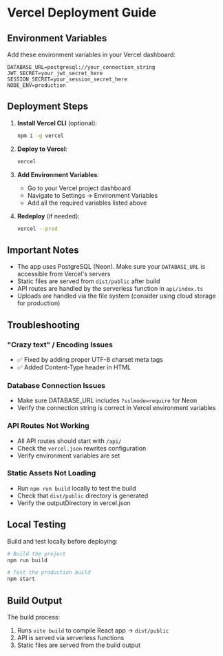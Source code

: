 # Vercel Deployment Guide

## Environment Variables

Add these environment variables in your Vercel dashboard:

```
DATABASE_URL=postgresql://your_connection_string
JWT_SECRET=your_jwt_secret_here
SESSION_SECRET=your_session_secret_here
NODE_ENV=production
```

## Deployment Steps

1. **Install Vercel CLI** (optional):
   ```bash
   npm i -g vercel
   ```

2. **Deploy to Vercel**:
   ```bash
   vercel
   ```

3. **Add Environment Variables**:
   - Go to your Vercel project dashboard
   - Navigate to Settings → Environment Variables
   - Add all the required variables listed above

4. **Redeploy** (if needed):
   ```bash
   vercel --prod
   ```

## Important Notes

- The app uses PostgreSQL (Neon). Make sure your `DATABASE_URL` is accessible from Vercel's servers
- Static files are served from `dist/public` after build
- API routes are handled by the serverless function in `api/index.ts`
- Uploads are handled via the file system (consider using cloud storage for production)

## Troubleshooting

### "Crazy text" / Encoding Issues
- ✅ Fixed by adding proper UTF-8 charset meta tags
- ✅ Added Content-Type header in HTML

### Database Connection Issues
- Make sure DATABASE_URL includes `?sslmode=require` for Neon
- Verify the connection string is correct in Vercel environment variables

### API Routes Not Working
- All API routes should start with `/api/`
- Check the `vercel.json` rewrites configuration
- Verify environment variables are set

### Static Assets Not Loading
- Run `npm run build` locally to test the build
- Check that `dist/public` directory is generated
- Verify the outputDirectory in vercel.json

## Local Testing

Build and test locally before deploying:

```bash
# Build the project
npm run build

# Test the production build
npm start
```

## Build Output

The build process:
1. Runs `vite build` to compile React app → `dist/public`
2. API is served via serverless functions
3. Static files are served from the build output
